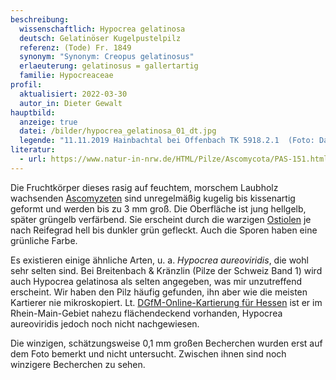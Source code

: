 ```yaml
---
beschreibung:
  wissenschaftlich: Hypocrea gelatinosa
  deutsch: Gelatinöser Kugelpustelpilz
  referenz: (Tode) Fr. 1849
  synonym: "Synonym: Creopus gelatinosus"
  erlaeuterung: gelatinosus = gallertartig
  familie: Hypocreaceae
profil:
  aktualisiert: 2022-03-30
  autor_in: Dieter Gewalt
hauptbild:
  anzeige: true
  datei: /bilder/hypocrea_gelatinosa_01_dt.jpg
  legende: "11.11.2019 Hainbachtal bei Offenbach TK 5918.2.1  (Foto: Daniela Toller)"
literatur:
  - url: https://www.natur-in-nrw.de/HTML/Pilze/Ascomycota/PAS-151.html
---
```

Die Fruchtkörper dieses rasig auf feuchtem, morschem Laubholz wachsenden [Ascomyzeten](Ascomyzeten "Glossar") sind unregelmäßig kugelig bis kissenartig geformt und werden bis zu 3 mm groß. Die Oberfläche ist jung hellgelb, später grüngelb verfärbend. Sie erscheint durch die warzigen [Ostiolen](Ostiolum "Glossar") je nach Reifegrad hell bis dunkler grün gefleckt. Auch die Sporen haben eine grünliche Farbe. 

Es existieren einige ähnliche Arten, u. a. *Hypocrea aureoviridis*, die wohl sehr selten sind. Bei Breitenbach & Kränzlin (Pilze der Schweiz Band 1) wird auch Hypocrea gelatinosa als selten angegeben, was mir unzutreffend erscheint. Wir haben den Pilz häufig gefunden, ihn aber wie die meisten Kartierer nie mikroskopiert. Lt. [DGfM-Online-Kartierung für Hessen](http://hessen.pilze-deutschland.de/organismen/hypocrea-gelatinosa-agg-1) ist er im Rhein-Main-Gebiet nahezu flächendeckend vorhanden, Hypocrea aureoviridis jedoch noch nicht nachgewiesen. 

Die winzigen, schätzungsweise 0,1 mm großen Becherchen wurden erst auf dem Foto bemerkt und nicht untersucht. Zwischen ihnen sind noch winzigere Becherchen zu sehen.